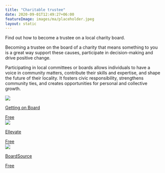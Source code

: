 ```yaml
---
title: "Charitable trustee"
date: 2020-09-01T12:49:27+06:00
featureImage: images/ma/placeholder.jpeg
layout: static
---
```


Find out how to become a trustee on a local charity board.

Becoming a trustee on the board of a charity that means something to you is a great way support these causes, participate in decision-making and drive positive change.

Participating in local committees or boards allows individuals to have a voice in community matters, contribute their skills and expertise, and shape the future of their locality. It fosters civic responsibility, strengthens community ties, and creates opportunities for personal and collective growth.

<a class="ma-link" href="https://www.gettingonboard.org/"><div class="ma-card ma-card-Community"><div class="ma-icon"><img src ="/images/Icon-check - community - opacity.svg"/></div><div class="ma-name"><p>Getting on Board</p></div><div class="ma-paid-text"><span>Free</span></div></div></a><a class="ma-link" href="https://www.ellevatenetwork.com/articles/7585-this-is-why-joining-a-board-is-great-for-your-career"><div class="ma-card ma-card-Community"><div class="ma-icon"><img src ="/images/Icon-check - community - opacity.svg"/></div><div class="ma-name"><p>Ellevate</p></div><div class="ma-paid-text"><span>Free</span></div></div></a><a class="ma-link" href="https://boardsource.org/fundamental-topics-of-nonprofit-board-service/composition-recruitment/board-service/"><div class="ma-card ma-card-Community"><div class="ma-icon"><img src ="/images/Icon-check - community - opacity.svg"/></div><div class="ma-name"><p>BoardSource</p></div><div class="ma-paid-text"><span>Free</span></div></div></a>  

<br/><br/>






